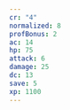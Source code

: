 ```yaml
---
cr: "4"
normalized: 8
profBonus: 2
ac: 14
hp: 75
attack: 6
damage: 25
dc: 13
save: 5
xp: 1100
---
```

